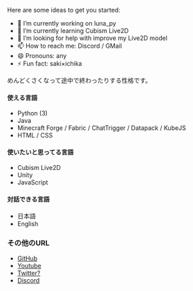 Here are some ideas to get you started:

- 🔭 I’m currently working on luna_py
- 🌱 I’m currently learning Cubism Live2D
- 🤔 I’m looking for help with improve my Live2D model
- 📫 How to reach me: Discord / GMail
- 😄 Pronouns: any
- ⚡ Fun fact: saki×ichika

めんどくさくなって途中で終わったりする性格です。<br/>

#### 使える言語
- Python (3)
- Java
- Minecraft Forge / Fabric / ChatTrigger / Datapack / KubeJS
- HTML / CSS 

#### 使いたいと思ってる言語
- Cubism Live2D
- Unity
- JavaScript

#### 対話できる言語
- 日本語
- English

### その他のURL
- [GitHub](https://github.com/luna724)
- [Youtube](https://www.youtube.com/@%E6%98%9F%E4%B9%83%E3%82%8B%E3%81%AA)
- [Twitter?](https://x.com/luna__k1bych724)
- [Discord](https://discordapp.com/users/1123616332349452288)
